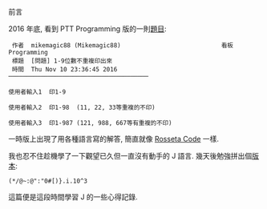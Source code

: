 前言

2016 年底, 看到 PTT Programming 版的一則[題目](https://www.ptt.cc/bbs/Programming/M.1478792208.A.EFC.html):

     作者  mikemagic88 (Mikemagic88)                            看板  Programming
     標題  [問題] 1-9位數不重複印出來
     時間  Thu Nov 10 23:36:45 2016
    ───────────────────────────────────────

    使用者輸入1  印1-9

    使用者輸入2  印1-98  (11, 22, 33等重複的不印)

    使用者輸入3  印1-987 (121, 988, 667等有重複的不印)

一時版上出現了用各種語言寫的解答, 簡直就像 [Rosseta Code](https://rosettacode.org/wiki/Category:J) 一樣.

我也忍不住趁機學了一下觀望已久但一直沒有動手的 J 語言. 幾天後勉強拼出個[版本](https://www.ptt.cc/bbs/Programming/M.1482166817.A.DC1.html):

    (*/@~:@":"0#[)}.i.10^3
    
這篇便是這段時間學習 J 的一些心得記錄.
